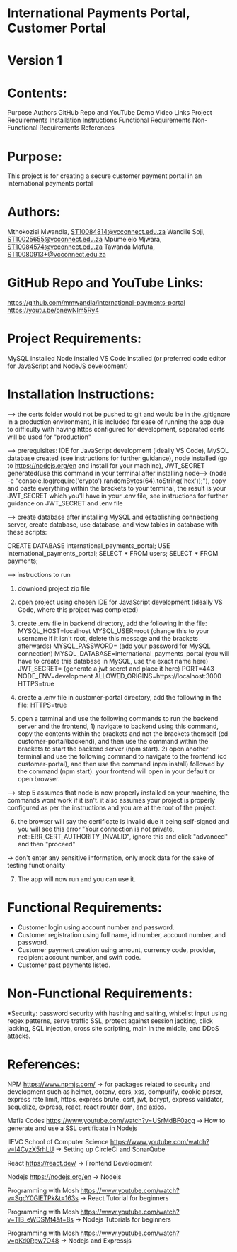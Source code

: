 # International Payments Portal, Customer Portal
# Version 1

# Contents:
Purpose
Authors
GitHub Repo and YouTube Demo Video Links
Project Requirements
Installation Instructions
Functional Requirements
Non-Functional Requirements
References

# Purpose:
This project is for creating a secure customer payment portal in an international payments portal

# Authors:
Mthokozisi Mwandla, ST10084814@vcconnect.edu.za
Wandile Soji, ST10025655@vcconnect.edu.za
Mpumelelo Mjwara, ST10084574@vcconnect.edu.za
Tawanda Mafuta, ST10080913+@vcconnect.edu.za

# GitHub Repo and YouTube Links:
https://github.com/mmwandla/international-payments-portal
https://youtu.be/onewNlm5Ry4

# Project Requirements:
MySQL installed
Node installed
VS Code installed (or preferred code editor for JavaScript and NodeJS development)

# Installation Instructions:
--> the certs folder would not be pushed to git and would be in the .gitignore in a production environment, it is included for ease of running the app due to difficulty with having https configured for development, separated certs will be used for "production"

--> prerequisites: IDE for JavaScript development (ideally VS Code), MySQL database created (see instructions for further guidance), node installed (go to https://nodejs.org/en and install for your machine), JWT_SECRET generated(use this command in your terminal after installing node--> (node -e "console.log(require('crypto').randomBytes(64).toString('hex'));"), copy and paste everything within the brackets to your terminal, the result is your JWT_SECRET which you'll have in your .env file, see instructions for further guidance on JWT_SECRET and .env file

--> create database
after installing MySQL and establishing connectiong server, create database, use database, and view tables in database with these scripts:

CREATE DATABASE international_payments_portal;
USE international_payments_portal;
SELECT * FROM users;
SELECT * FROM payments;

--> instructions to run

1) download project zip file
   
2) open project using chosen IDE for JavaScript development (ideally VS Code, where this project was completed)
   
3) create .env file in backend directory, add the following in the file:
MYSQL_HOST=localhost
MYSQL_USER=root (change this to your username if it isn't root, delete this message and the brackets afterwards)
MYSQL_PASSWORD= (add your password for MySQL connection)
MYSQL_DATABASE=international_payments_portal (you will have to create this database in MySQL, use the exact name here)
JWT_SECRET= (generate a jwt secret and place it here)
PORT=443
NODE_ENV=development
ALLOWED_ORIGINS=https://localhost:3000
HTTPS=true

4) create a .env file in customer-portal directory, add the following in the file:
HTTPS=true

5) open a terminal and use the following commands to run the backend server and the frontend, 1) navigate to backend using this command, copy the contents within the brackets and not the brackets themself (cd customer-portal\backend), and then use the command within the brackets to start the backend server (npm start). 2) open another terminal and use the following command to navigate to the frontend (cd customer-portal), and then use the command (npm install) followed by the command (npm start). your frontend will open in your default or open browser.

--> step 5 assumes that node is now properly installed on your machine, the commands wont work if it isn't. it also assumes your project is properly configured as per the instructions and you are at the root of the project.

6) the browser will say the certificate is invalid due it being self-signed and you will see this error "Your connection is not private, net::ERR_CERT_AUTHORITY_INVALID", ignore this and click "advanced" and then "proceed"

-> don't enter any sensitive information, only mock data for the sake of testing functionality

7) The app will now run and you can use it.

# Functional Requirements:
* Customer login using account number and password.
* Customer registration using full name, id number, account number, and password.
* Customer payment creation using amount, currency code, provider, recipient account number, and swift code.
* Customer past payments listed.

# Non-Functional Requirements:
*Security: password security with hashing and salting, whitelist input using regex patterns, serve traffic SSL, 
           protect against session jacking, click jacking, SQL injection, cross site scripting, main in the middle, 
           and DDoS attacks.

# References:
NPM
https://www.npmjs.com/
-> for packages related to security and development such as helmet, dotenv, cors, xss, dompurify, cookie parser, 
   express rate limit, https, express brute, csrf, jwt, bcrypt, express validator, sequelize, express, react, react router
   dom, and axios. 

Mafia Codes
https://www.youtube.com/watch?v=USrMdBF0zcg
-> How to generate and use a SSL certificate in Nodejs

IIEVC School of Computer Science
https://www.youtube.com/watch?v=I4CyzX5rhLU
-> Setting up CircleCi and SonarQube 

React
https://react.dev/
-> Frontend Development

Nodejs
https://nodejs.org/en
-> Nodejs

Programming with Mosh
https://www.youtube.com/watch?v=SqcY0GlETPk&t=163s
-> React Tutorial for beginners

Programming with Mosh
https://www.youtube.com/watch?v=TlB_eWDSMt4&t=8s
-> Nodejs Tutorials for beginners

Programming with Mosh
https://www.youtube.com/watch?v=pKd0Rpw7O48
-> Nodejs and Expressjs

